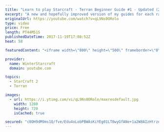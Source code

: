 ```yaml
---
title: "Learn to play Starcraft - Terran Beginner Guide #1 - Updated (2017 LOTV)"
excerpt: "A new and hopefully improved version of my guides for each race where I go over as many basics as possible while doing it live :)  I strongly believe that a super structured guide style is not very helpful compared to watching/playing the game actively.  Feedback is greatly appreciated. -- Watch live"
originalUrl: https://youtube.com/watch?v=qL9Ns0ORolo
type: video
price: Free
length: PT44M51S
publishedDateTime: 2017-11-19T17:08:52Z
heat: 58

featuredContent: "<iframe width=\"800\" height=\"500\" frameborder=\"0\" src=\"https://www.youtube.com/embed/qL9Ns0ORolo\" allow=\"accelerometer; autoplay; encrypted-media; gyroscope; picture-in-picture\" allowfullscreen></iframe>"

provider:
  name: WinterStarcraft
  domain: youtube.com

topics:
  - StarCraft 2
  - Terran

images:
  - url: https://i.ytimg.com/vi/qL9Ns0ORolo/maxresdefault.jpg
    width: 1280
    height: 720
    isCached: true

secured: "c8OH9dM9ms1Q/fve/Edu4oLobPBWAsKiYEg01LT0wyGfANe+1a2W8AIzHtrznXecqdZpJaW420ocpDzu4c1Xc2WtTBWMvtUvxZB+W9c1kpvGk+/WMAVIdGoZaE76fKCMHaUUBxNNG14+9bnnZLWakxzw4xjHK18/eq4Ots+qWNteiGgsiPKJvjRUi1n6ifTVUf7aS/MJX/mPIezG9UqWx4+4P0S8kLq7I9oocuuEcYS9NOEZ1Zd1RUzuBdXqqjMxTBJ455gDIINbFyYugrm7jHWV8byNL3Rp35kGWTD0SOnGdxm/FNPdYXKyEl1A7Px1YAOOKwiUsRDvJSPNYv6x6w9dPPuhZ/JUFSkxnw8j5QGtLxpkUdqq7LYn6mcHrk1QVQwsr9B0akf+ieb21k37A5ktxY/xZTyttEQI+pFGiFHddw4CDnT3wK7n88t2fO38;hsvFS8PSKy7A/LdRhenEJg=="
---
```


